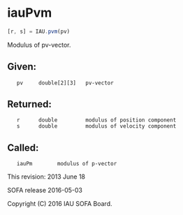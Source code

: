 # iauPvm

```js
[r, s] = IAU.pvm(pv)
```

Modulus of pv-vector.

## Given:
```
   pv     double[2][3]   pv-vector
```

## Returned:
```
   r      double         modulus of position component
   s      double         modulus of velocity component
```

## Called:
```
   iauPm        modulus of p-vector
```

This revision:  2013 June 18

SOFA release 2016-05-03

Copyright (C) 2016 IAU SOFA Board.